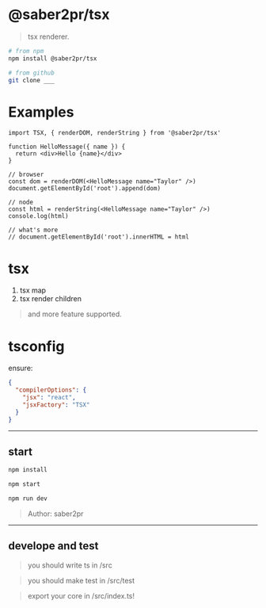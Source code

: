 # @saber2pr/tsx

> tsx renderer.

```bash
# from npm
npm install @saber2pr/tsx

# from github
git clone ___
```

# Examples

```tsx
import TSX, { renderDOM, renderString } from '@saber2pr/tsx'

function HelloMessage({ name }) {
  return <div>Hello {name}</div>
}

// browser
const dom = renderDOM(<HelloMessage name="Taylor" />)
document.getElementById('root').append(dom)

// node
const html = renderString(<HelloMessage name="Taylor" />)
console.log(html)

// what's more
// document.getElementById('root').innerHTML = html
```

# tsx

1. tsx map
2. tsx render children

> and more feature supported.

# tsconfig

ensure:

```json
{
  "compilerOptions": {
    "jsx": "react",
    "jsxFactory": "TSX"
  }
}
```

---

## start

```bash
npm install
```

```bash
npm start

npm run dev

```

> Author: saber2pr

---

## develope and test

> you should write ts in /src

> you should make test in /src/test

> export your core in /src/index.ts!
